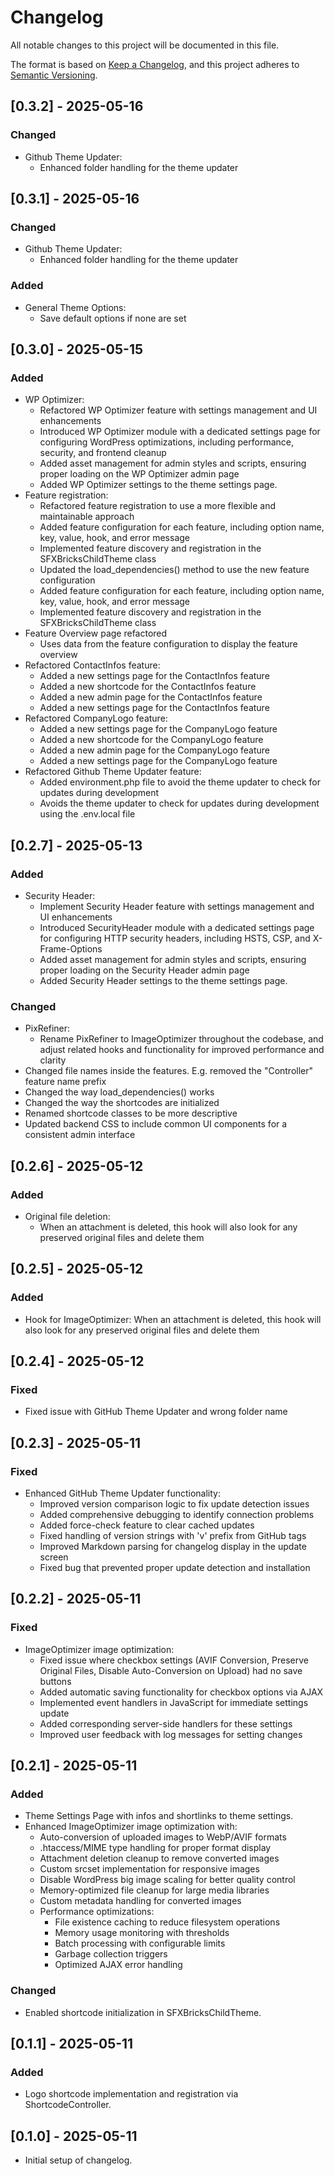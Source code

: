 <!-- markdownlint-disable MD024 -->
# Changelog

All notable changes to this project will be documented in this file.

The format is based on [Keep a Changelog](https://keepachangelog.com/en/1.0.0/),
and this project adheres to [Semantic Versioning](https://semver.org/spec/v2.0.0.html).

## [0.3.2] - 2025-05-16

### Changed

- Github Theme Updater:
  - Enhanced folder handling for the theme updater

## [0.3.1] - 2025-05-16

### Changed

- Github Theme Updater:
  - Enhanced folder handling for the theme updater

### Added

- General Theme Options:
  - Save default options if none are set

## [0.3.0] - 2025-05-15

### Added

- WP Optimizer:
  - Refactored WP Optimizer feature with settings management and UI enhancements
  - Introduced WP Optimizer module with a dedicated settings page for configuring WordPress optimizations, including performance, security, and frontend cleanup
  - Added asset management for admin styles and scripts, ensuring proper loading on the WP Optimizer admin page
  - Added WP Optimizer settings to the theme settings page.
- Feature registration:
  - Refactored feature registration to use a more flexible and maintainable approach
  - Added feature configuration for each feature, including option name, key, value, hook, and error message
  - Implemented feature discovery and registration in the SFXBricksChildTheme class
  - Updated the load_dependencies() method to use the new feature configuration
  - Added feature configuration for each feature, including option name, key, value, hook, and error message
  - Implemented feature discovery and registration in the SFXBricksChildTheme class
- Feature Overview page refactored
  - Uses data from the feature configuration to display the feature overview
- Refactored ContactInfos feature:
  - Added a new settings page for the ContactInfos feature
  - Added a new shortcode for the ContactInfos feature
  - Added a new admin page for the ContactInfos feature
  - Added a new settings page for the ContactInfos feature
- Refactored CompanyLogo feature:
  - Added a new settings page for the CompanyLogo feature
  - Added a new shortcode for the CompanyLogo feature
  - Added a new admin page for the CompanyLogo feature
  - Added a new settings page for the CompanyLogo feature
- Refactored Github Theme Updater feature:
  - Added environment.php file to avoid the theme updater to check for updates during development
  - Avoids the theme updater to check for updates during development using the .env.local file

## [0.2.7] - 2025-05-13

### Added

- Security Header:
  - Implement Security Header feature with settings management and UI enhancements
  - Introduced SecurityHeader module with a dedicated settings page for configuring HTTP security headers, including HSTS, CSP, and X-Frame-Options
  - Added asset management for admin styles and scripts, ensuring proper loading on the Security Header admin page
  - Added Security Header settings to the theme settings page.

### Changed

- PixRefiner:
  - Rename PixRefiner to ImageOptimizer throughout the codebase, and adjust related hooks and functionality for improved performance and clarity
- Changed file names inside the features. E.g. removed the "Controller" feature name prefix
- Changed the way load_dependencies() works
- Changed the way the shortcodes are initialized
- Renamed shortcode classes to be more descriptive
- Updated backend CSS to include common UI components for a consistent admin interface

## [0.2.6] - 2025-05-12

### Added

- Original file deletion:
  - When an attachment is deleted, this hook will also look for any preserved original files and delete them

## [0.2.5] - 2025-05-12

### Added

- Hook for ImageOptimizer: When an attachment is deleted, this hook will also look for any preserved original files and delete them

## [0.2.4] - 2025-05-12

### Fixed

- Fixed issue with GitHub Theme Updater and wrong folder name

## [0.2.3] - 2025-05-11

### Fixed

- Enhanced GitHub Theme Updater functionality:
  - Improved version comparison logic to fix update detection issues
  - Added comprehensive debugging to identify connection problems
  - Added force-check feature to clear cached updates
  - Fixed handling of version strings with 'v' prefix from GitHub tags
  - Improved Markdown parsing for changelog display in the update screen
  - Fixed bug that prevented proper update detection and installation

## [0.2.2] - 2025-05-11

### Fixed

- ImageOptimizer image optimization:
  - Fixed issue where checkbox settings (AVIF Conversion, Preserve Original Files, Disable Auto-Conversion on Upload) had no save buttons
  - Added automatic saving functionality for checkbox options via AJAX
  - Implemented event handlers in JavaScript for immediate settings update
  - Added corresponding server-side handlers for these settings
  - Improved user feedback with log messages for setting changes

## [0.2.1] - 2025-05-11

### Added

- Theme Settings Page with infos and shortlinks to theme settings.
- Enhanced ImageOptimizer image optimization with:
  - Auto-conversion of uploaded images to WebP/AVIF formats
  - .htaccess/MIME type handling for proper format display
  - Attachment deletion cleanup to remove converted images
  - Custom srcset implementation for responsive images
  - Disable WordPress big image scaling for better quality control
  - Memory-optimized file cleanup for large media libraries
  - Custom metadata handling for converted images
  - Performance optimizations:
    - File existence caching to reduce filesystem operations
    - Memory usage monitoring with thresholds
    - Batch processing with configurable limits
    - Garbage collection triggers
    - Optimized AJAX error handling

### Changed

- Enabled shortcode initialization in SFXBricksChildTheme.

## [0.1.1] - 2025-05-11

### Added

- Logo shortcode implementation and registration via ShortcodeController.

## [0.1.0] - 2025-05-11

- Initial setup of changelog.
